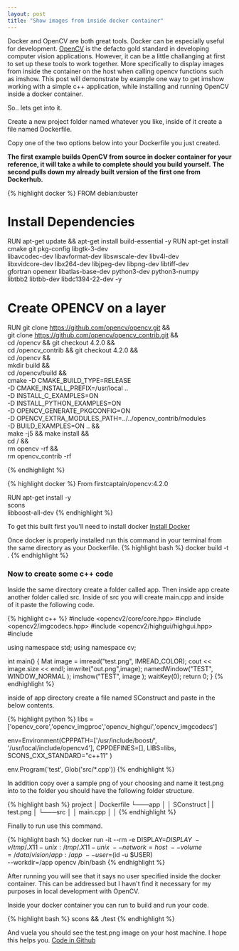```yaml
---
layout: post
title: "Show images from inside docker container"
---
```

Docker and OpenCV are both great tools. Docker can be especially useful for development. [OpenCV](https://opencv.org) is the defacto gold standard in developing computer vision applications. However, it can be a little challanging at first to set up these tools to work together. More specifically to display images from inside the container on the host when calling opencv functions such as imshow. This post will demonstrate by example one way to get imshow working with a simple c++ application, while installing and running  OpenCV inside a docker container.

So.. lets get into it.

Create a new project folder named whatever you like, inside of it create a file named Dockerfile.

Copy one of the two options below into your Dockerfile you just created.

**The first example builds OpenCV from source in docker container for your reference, it will take a while to complete should you build yourself.**
**The second pulls down my already built version of the first one from Dockerhub.**

{% highlight docker %}
FROM debian:buster

# Install Dependencies
RUN apt-get update && apt-get install build-essential -y
RUN apt-get install \
    cmake git pkg-config libgtk-3-dev \
    libavcodec-dev libavformat-dev libswscale-dev libv4l-dev \
    libxvidcore-dev libx264-dev libjpeg-dev libpng-dev libtiff-dev \
    gfortran openexr libatlas-base-dev python3-dev python3-numpy \
    libtbb2 libtbb-dev libdc1394-22-dev -y
# Create OPENCV on a layer
RUN git clone https://github.com/opencv/opencv.git && \
    git clone https://github.com/opencv/opencv_contrib.git && \
    cd /opencv && git checkout 4.2.0 && \
    cd /opencv_contrib && git checkout 4.2.0 && \
    cd /opencv && \
    mkdir build && \
    cd /opencv/build && \
    cmake -D CMAKE_BUILD_TYPE=RELEASE \
        -D CMAKE_INSTALL_PREFIX=/usr/local .. \
        -D INSTALL_C_EXAMPLES=ON \
        -D INSTALL_PYTHON_EXAMPLES=ON \
        -D OPENCV_GENERATE_PKGCONFIG=ON \
        -D OPENCV_EXTRA_MODULES_PATH=../../opencv_contrib/modules \
        -D BUILD_EXAMPLES=ON .. && \
    make -j5 && make install && \
    cd / && \
    rm opencv -rf && \
    rm opencv_contrib -rf

{% endhighlight %}

{% highlight docker %}
From firstcaptain/opencv:4.2.0

RUN apt-get install -y \
     scons \
     libboost-all-dev
{% endhighlight %}


To get this built first you'll need to install docker
[Install Docker](https://docs.docker.com/install/ "Install Docker")

Once docker is properly installed run this command in your terminal from the same directory as your Dockerfile.
{% highlight bash %}
docker build -t <tagname> .
{% endhighlight %}

### Now to create some c++ code

Inside the same directory create a folder called app.
Then inside app create another folder called src.
Inside of src you will create main.cpp and inside of it paste the following code.

{% highlight c++ %}
#include <opencv2/core/core.hpp>
#include <opencv2/imgcodecs.hpp>
#include <opencv2/highgui/highgui.hpp>
#include <iostream>

using namespace std;
using namespace cv;

int main()
{
    Mat image = imread("test.png", IMREAD_COLOR);
    cout << image.size << endl;
    imwrite("out.png",image);
    namedWindow("TEST", WINDOW_NORMAL );
    imshow("TEST", image );
    waitKey(0);
    return 0;
}
{% endhighlight %}

inside of app directory create a file named SConstruct and paste in the below contents.

{% highlight python %}
libs = ['opencv_core','opencv_imgproc','opencv_highgui','opencv_imgcodecs']

env=Environment(CPPPATH=['/usr/include/boost/', '/usr/local/include/opencv4'],
    CPPDEFINES=[],
    LIBS=libs,
    SCONS_CXX_STANDARD="c++11"
    )

env.Program('test', Glob('src/*.cpp'))
{% endhighlight %}

In addition copy over a sample png of your choosing and name it test.png into to the folder you should have the following folder structure.


{% highlight bash %}
project
│   Dockerfile
└───app
│   │   SConstruct
|   |   test.png
│   └───src
│       │   main.cpp
│       │
{% endhighlight %}


Finally to run use this command.

{% highlight bash %}
docker run -it --rm -e DISPLAY=$DISPLAY \
   -v /tmp/.X11-unix:/tmp/.X11-unix \
   --network=host \
   --volume=/data/vision/app:/app \
   --user=$(id -u $USER) \
   --workdir=/app opencv /bin/bash
{% endhighlight %}

After running you will see that it says no user specified inside the docker container. This can be addressed but I havn't find it necessary for my purposes in local development with OpenCV.

Inside your docker container you can run to build and run your code.

{% highlight bash %}
scons && ./test
{% endhighlight %}

And vuela you should see the test.png image on your host machine. I hope this helps you.
[Code in Github](https://github.com/FirstCaptain/opencv-docker)
